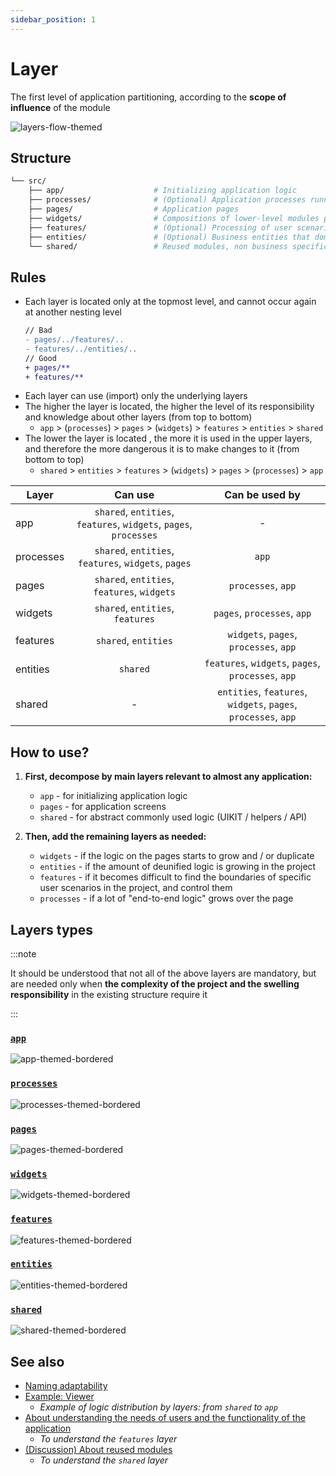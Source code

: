 ```yaml
---
sidebar_position: 1
---
```


# Layer

The first level of application partitioning, according to the **scope of influence** of the module

![layers-flow-themed](/img/layers_flow.png)

## Structure

```sh
└── src/
    ├── app/                    # Initializing application logic
    ├── processes/              # (Optional) Application processes running over pages
    ├── pages/                  # Application pages
    ├── widgets/                # Compositions of lower-level modules providing complex user experience as self-sufficient UI blocks and intended to be rendered on pages
    ├── features/               # (Optional) Processing of user scenarios
    ├── entities/               # (Optional) Business entities that domain logic operates with
    └── shared/                 # Reused modules, non business specific
```

## Rules

- Each layer is located only at the topmost level, and cannot occur again at another nesting level

    ```diff
    // Bad
    - pages/../features/..
    - features/../entities/..
    // Good
    + pages/**
    + features/**
    ```

<!-- use: https://www.tablesgenerator.com/markdown_tables# -->

- Each layer can use (import) only the underlying layers
- The higher the layer is located, the higher the level of its responsibility and knowledge about other layers (from top to bottom)
  - `app` > (`processes`) > `pages` > (`widgets`) > `features` > `entities` > `shared`
- The lower the layer is located , the more it is used in the upper layers, and therefore the more dangerous it is to make changes to it (from bottom to top)
  - `shared` > `entities` > `features` > (`widgets`) > `pages` > (`processes`) > `app`

| Layer     |                              Can use                              |                         Can be used by                         |
|-----------|:-----------------------------------------------------------------:|:--------------------------------------------------------------:|
| app       | `shared`, `entities`, `features`, `widgets`, `pages`, `processes` |                                -                               |
| processes |        `shared`, `entities`, `features`, `widgets`, `pages`       |                              `app`                             |
| pages     |            `shared`, `entities`, `features`, `widgets`            |                       `processes`, `app`                       |
| widgets   |                  `shared`, `entities`, `features`                 |                   `pages`, `processes`, `app`                  |
| features  |                        `shared`, `entities`                       |             `widgets`, `pages`, `processes`, `app`             |
| entities  |                              `shared`                             |       `features`, `widgets`, `pages`, `processes`, `app`       |
| shared    |                                 -                                 | `entities`, `features`, `widgets`, `pages`, `processes`, `app` |

## How to use?

1. **First, decompose by main layers relevant to almost any application:**
    - `app` - for initializing application logic
    - `pages` - for application screens
    - `shared` - for abstract commonly used logic (UIKIT / helpers / API)

2. **Then, add the remaining layers as needed:**
    - `widgets` - if the logic on the pages starts to grow and / or duplicate
    - `entities` - if the amount of deunified logic is growing in the project
    - `features` - if it becomes difficult to find the boundaries of specific user scenarios in the project, and control them
    - `processes` - if a lot of "end-to-end logic" grows over the page

## Layers types

<!-- I left the phrases in the comments, in case we decide to return them -->

:::note

It should be understood that not all of the above layers are mandatory, but are needed only when **the complexity of the project and the swelling responsibility** in the existing structure require it

:::

### [`app`][refs-app]

<!-- **Initializing logic of the application** -->

![app-themed-bordered](/img/layers/app.png)

### [`processes`][refs-processes]

<!-- **Application business processes that manage pages** -->

![processes-themed-bordered](/img/layers/processes.png)

### [`pages`][refs-pages]

![pages-themed-bordered](/img/layers/pages.png)

### [`widgets`][refs-widgets]

![widgets-themed-bordered](/img/layers/widgets.png)

### [`features`][refs-features]

<!-- **Parts of the application functionality** -->

![features-themed-bordered](/img/layers/features.png)

### [`entities`][refs-entities]

<!-- **Business Entities** -->

![entities-themed-bordered](/img/layers/entities.png)

### [`shared`][refs-shared]

<!-- **Reused modules, without binding to business logic** -->

![shared-themed-bordered](/img/layers/shared.png)

## See also

- [Naming adaptability][refs-naming-adaptability]
- [Example: Viewer][refs-example-viewer]
  - *Example of logic distribution by layers: from `shared` to `app`*
- [About understanding the needs of users and the functionality of the application][refs-needs]
  - *To understand the `features` layer*
- [(Discussion) About reused modules][disc-sharing]
  - *To understand the `shared` layer*

[refs-naming-adaptability]: /docs/about/understanding/naming
[refs-needs]: /docs/about/understanding/needs-driven

[refs-low-coupling]: /docs/reference/isolation/coupling-cohesion
[refs-example-viewer]: /docs/guides/examples/auth

[refs-app]: /docs/reference/units/layers/app
[refs-processes]: /docs/reference/units/layers/processes
[refs-pages]: /docs/reference/units/layers/pages
[refs-widgets]: /docs/reference/units/layers/widgets
[refs-features]: /docs/reference/units/layers/features
[refs-entities]: /docs/reference/units/layers/entities
[refs-shared]: /docs/reference/units/layers/shared

[refs-segments]: /docs/reference/units/segments
[refs-segments--ui]: /docs/reference/units/segments#ui
[refs-segments--model]: /docs/reference/units/segments#model
[refs-segments--lib]: /docs/reference/units/segments#lib
[refs-segments--api]: /docs/reference/units/segments#api
[refs-segments--config]: /docs/reference/units/segments#config

[disc-sharing]: https://github.com/feature-sliced/documentation/discussions/14
